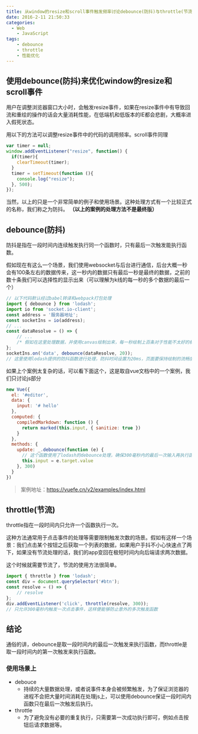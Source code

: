 ```yaml
---
title: 从window的resize和scroll事件触发频率讨论debounce(防抖)与throttle(节流)
date: 2016-2-11 21:50:33
categories:
  - Web
	- JavaScript
tags:
	- debounce
	- throttle
	- 性能优化
---
```


## 使用debounce(防抖)来优化window的resize和scroll事件

用户在调整浏览器窗口大小时，会触发resize事件，如果在resize事件中有导致回流和重绘的操作的话会大量消耗性能，在低端机和低版本的IE都会悲剧，大概率进入假死状态。

用以下的方法可以调整resize事件中的代码的调用频率。scroll事件同理

```javascript
var timer = null;
window.addEventListener("resize", function() {
  if(timer){
    clearTimeout(timer);
  }
  timer = setTimeout(function (){
    console.log("resize");
  }, 500);
});
```

当然，以上的只是一个非常简单的例子和使用场景。这种处理方式有一个比较正式的名称，我们称之为防抖。
**（以上的案例的处理方法不是最终版）**

<!--more-->

## debounce(防抖)

防抖是指在一段时间内连续触发执行同一个函数时，只有最后一次触发能执行函数。

假如现在有这么一个场景，我们使用websocket与后台进行通信，后台大概一秒会有100条左右的数据传来，这一秒内的数据只有最后一秒是最终的数据，之前的数十条我们可以选择性的显示出来（可以理解为k线的每一秒的多个数据的最后一个）

```javascript
// 以下代码默认经过babel转译和webpack打包处理
import { debounce } from 'lodash';
import io from 'socket.io-client';
const address = '服务器地址';
const socketIns = io(address);
// ...
const dataResolve = () => {
    // ...
    /* 假如在这里处理数据，并使用canvas绘制出来，每一秒绘制上百条对于性能不太好的机器		会导致页面卡顿，严重的时候socket会与服务器断开连接 */
};
socketIns.on('data', debounce(dataResolve, 20));
// 这里使用lodash提供的防抖函数进行处理，防抖时间设置为20ms，页面要保持绘制的流畅度，每秒要有60帧，每一帧最多需要16ms，设置为20ms的间隔是为了最大限度防止浏览器在处理数据上花太多时间个阻塞了ui的绘制处理。如果在绘制ui的压力不会太大的前提下，时间也可以设置为16ms。
```

如果上个案例太复杂的话，可以看下面这个，这是取自vue文档中的一个案例，我们只讨论js部分

```javascript
new Vue({
  el: '#editor',
  data: {
    input: '# hello'
  },
  computed: {
    compiledMarkdown: function () {
      return marked(this.input, { sanitize: true })
    }
  },
  methods: {
    update: _.debounce(function (e) {
      // 这个函数使用了lodash的debounce处理，确保300毫秒内的最后一次输入再执行函数处理
      this.input = e.target.value
    }, 300)
  }
})
```
> 案例地址：https://vuefe.cn/v2/examples/index.html


## throttle(节流)

throttle指在一段时间内只允许一个函数执行一次。

这种方法通常用于点击事件的处理等需要限制触发次数的场景。假如有这样一个场景：我们点击某个按钮之后获取一个列表的数据，如果用户手抖不小心快速点了两下，如果没有节流处理的话，我们的app变回在极短时间内向后端请求两次数据。

这个时候就需要节流了，节流的使用方法很简单。

```javascript
import { throttle } from 'lodash';
const div = document.querySelector('#btn');
const resolve = () => {
    // resolve
};
div.addEventListener('click', throttle(resolve, 300));
// 只允许300毫秒内触发一次点击事件，这样便能够防止意外的多次触发函数
```

## 结论

通俗的讲，debounce是取一段时间内的最后一次触发来执行函数，而throttle是取一段时间内的第一次触发来执行函数。

### 使用场景上
- debouce
    - 持续的大量数据处理，或者说事件本身会被频繁触发，为了保证浏览器的进程不会把大量时间消耗在处理js上，可以使用debounce保证一段时间内函数只在最后一次触发后执行。
- throttle
    - 为了避免没有必要的重复执行，只需要第一次成功执行即可，例如点击按钮后请求数据等。

















